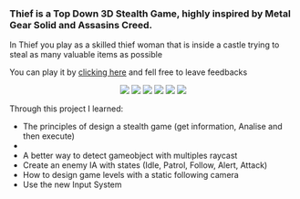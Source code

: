 <h3>Thief is a Top Down 3D Stealth Game, highly inspired by Metal Gear Solid and Assasins Creed.</h3>

<p>In Thief you play as a skilled thief woman that is inside a castle trying to steal as many valuable items as possible</p>
<p>You can play it by <a href="https://paulohdsousa.itch.io/thief" target="_blank">clicking here</a> and fell free to leave feedbacks</p>
<div align="center" valign="top">
  <img src="https://img.itch.zone/aW1hZ2UvMTU3Mzc4OC85MjcyOTk4LnBuZw==/250x600/B2W2lP.png"/>
  <img src="https://img.itch.zone/aW1hZ2UvMTU3Mzc4OC85MjcyOTk5LnBuZw==/250x600/ZCslYu.png"/>
  <img src="https://img.itch.zone/aW1hZ2UvMTU3Mzc4OC85MjQwNTAwLnBuZw==/250x600/bk%2FmYq.png"/>
  <img src="https://img.itch.zone/aW1hZ2UvMTU3Mzc4OC85MjczMDUxLnBuZw==/250x600/%2Biw4UL.png"/> 
  <img src="https://img.itch.zone/aW1hZ2UvMTU3Mzc4OC85MjQwNDgyLnBuZw==/250x600/GPKunO.png"/>
  <img src="https://img.itch.zone/aW1hZ2UvMTU3Mzc4OC85MjczMDExLnBuZw==/250x600/iX0ITH.png"/>
</div>

<p>Through this project I learned:</p>
<ul>
  <li>The principles of design a stealth game (get information, Analise and then execute)<li>
  <li>A better way to detect gameobject with multiples raycast</li>
  <li>Create an enemy IA with states (Idle, Patrol, Follow, Alert, Attack)</li>
  <li>How to design game levels with a static following camera</li>
  <li>Use the new Input System</li>
</ul>

